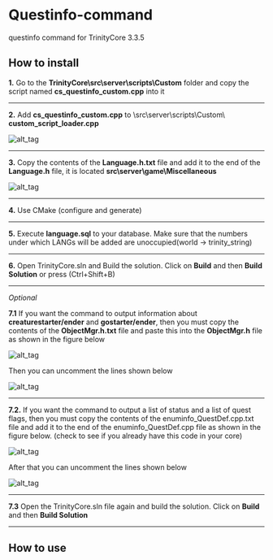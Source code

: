 # Questinfo-command
questinfo command for TrinityCore 3.3.5

## How to install  
**1.** Go to the **TrinityCore\src\server\scripts\Custom** folder and copy the script named **cs_questinfo_custom.cpp** into it<br/>

***

**2.** Add **cs_questinfo_custom.cpp** to \src\server\scripts\Custom\ **custom_script_loader.cpp**<br/>

![alt_tag](https://i.imgur.com/jfpbVAK.png)<br/>

***

**3.** Сopy the contents of the **Language.h.txt** file and add it to the end of the **Language.h** file, it is located **src\server\game\Miscellaneous**<br/>

![alt_tag](https://i.imgur.com/YGzZMiR.png)<br/>

***

**4.** Use CMake (configure and generate)<br/>

***

**5.** Execute **language.sql** to your database.
Make sure that the numbers under which LANGs will be added are unoccupied(world -> trinity_string)<br/>

***

**6.** Open TrinityCore.sln and Build the solution. Click on **Build** and then **Build Solution** or press (Ctrl+Shift+B)<br/>

***

*Optional* <br/>

**7.1** If you want the command to output information about **creaturestarter/ender** and **gostarter/ender**, then you must copy the contents of the **ObjectMgr.h.txt** file and paste this into the **ObjectMgr.h** file as shown in the figure below<br/>

![alt_tag](https://i.imgur.com/CFWad6z.png)<br/>

Then you can uncomment the lines shown below<br/>

![alt_tag](https://i.imgur.com/hO6NOnx.png)<br/>

***

**7.2.** If you want the command to output a list of status and a list of quest flags, then you must copy the contents of the enuminfo_QuestDef.cpp.txt file and add it to the end of the enuminfo_QuestDef.cpp file as shown in the figure below.
(check to see if you already have this code in your core)

![alt_tag](https://i.imgur.com/2fF0yg4.png)<br/>

After that you can uncomment the lines shown below

![alt_tag](https://i.imgur.com/3Ppc4b2.png)<br/>

***

**7.3** Open the TrinityCore.sln file again and build the solution. Click on **Build** and then **Build Solution**<br/>

***
## How to use  



